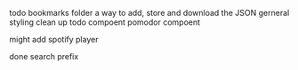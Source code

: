todo 
    bookmarks folder 
    a way to add, store and download the JSON
    gerneral styling clean up
    todo compoent 
    pomodor compoent

might add 
    spotify player

done
    search prefix